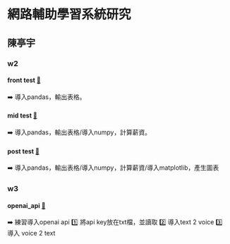 # 網路輔助學習系統研究
## 陳亭宇

### w2 
#### front test [:link:](https://github.com/tytttyyyttyy/net_learning/blob/main/fornt_test.ipynb)
:arrow_right: 導入pandas，輸出表格。

#### mid test [:link:](https://github.com/tytttyyyttyy/net_learning/blob/main/mid_test.ipynb)
:arrow_right: 導入pandas，輸出表格/導入numpy，計算薪資。

#### post test [:link:](https://github.com/tytttyyyttyy/net_learning/blob/main/Post_test.ipynb)
:arrow_right: 導入pandas，輸出表格/導入numpy，計算薪資/導入matplotlib，產生圖表

### w3
#### openai_api [:link:](https://github.com/tytttyyyttyy/net_learning/blob/main/t2a.py)
:arrow_right: 練習導入openai api
:one: 將api key放在txt檔，並讀取
:two: 導入text 2 voice
:three: 導入 voice 2 text
